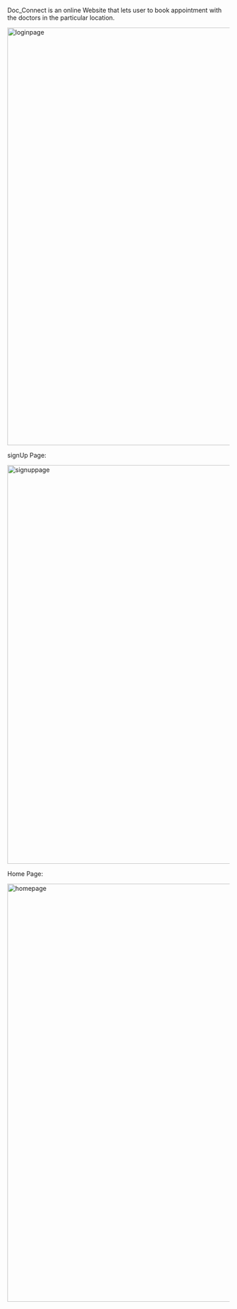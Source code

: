 Doc_Connect  is an online Website that lets user to book appointment with the doctors in the particular location.


<img width="946" alt="loginpage" src="https://github.com/Manojkumar144/Doc_Connect/assets/64532796/fb1cb3a3-fc15-4f9a-8909-2b939b9e18a6">


signUp Page:

<img width="903" alt="signuppage" src="https://github.com/Manojkumar144/Doc_Connect/assets/64532796/15bdcb2f-9298-41b2-963c-c0d3476186df">

Home Page:

<img width="947" alt="homepage" src="https://github.com/Manojkumar144/Doc_Connect/assets/64532796/3b62862b-2b6c-44c7-86ab-39c633f5a0cd">
